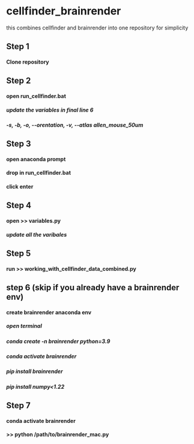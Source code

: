 # cellfinder_brainrender
this combines cellfinder and brainrender into one repository for simplicity 

## Step 1
#### Clone repository 

## Step 2
#### open run_cellfinder.bat
##### update the variables in final line 6
##### -s, -b, -o, --orentation, -v, --atlas allen_mouse_50um

## Step 3
#### open anaconda prompt
#### drop in run_cellfinder.bat
#### click enter

## Step 4
#### open >> variables.py
##### update all the varibales

## Step 5
#### run >> working_with_cellfinder_data_combined.py

## step 6 (skip if you already have a brainrender env)
#### create brainrender anaconda env
##### open terminal 
##### conda create -n brainrender python=3.9
##### conda activate brainrender
##### pip install brainrender
##### pip install numpy<1.22

## Step 7
#### conda activate brainrender
#### >> python /path/to/brainrender_mac.py
